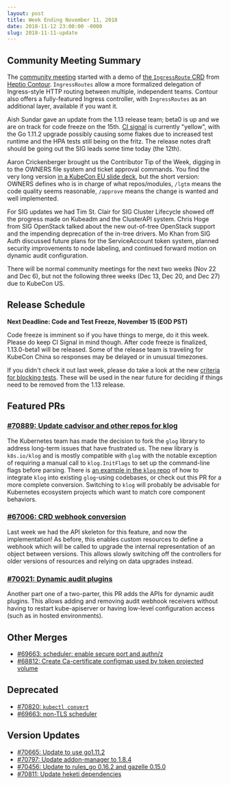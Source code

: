 ```yaml
---
layout: post
title: Week Ending November 11, 2018
date: 2018-11-12 23:00:00 -0000
slug: 2018-11-11-update
---
```


## Community Meeting Summary

The [community meeting](http://bit.ly/k8scommunity) started with a demo of [the `IngressRoute` CRD](https://docs.google.com/presentation/d/1LAbRU7Fx7fofXolw0GckYw0AckdNk156yUdeBvgndkE/edit#slide=id.g4207556d82_0_0) from [Heptio Contour](https://github.com/heptio/contour). `IngressRoutes` allow a more formalized delegation of Ingress-style HTTP routing between multiple, independent teams. Contour also offers a fully-featured Ingress controller, with `IngressRoutes` as an additional layer, available if you want it.

Aish Sundar gave an update from the 1.13 release team; beta0 is up and we are on track for code freeze on the 15th. [CI signal](https://groups.google.com/forum/#!topic/kubernetes-dev/R7Jf96b2L-8) is currently "yellow", with the Go 1.11.2 upgrade possibly causing some flakes due to increased test runtime and the HPA tests still being on the fritz. The release notes draft should be going out the SIG leads some time today (the 12th).

Aaron Crickenberger brought us the Contributor Tip of the Week, digging in to the OWNERS file system and ticket approval commands. You find the very long version [in a KubeCon EU slide deck](https://schd.ws/hosted_files/kccnceu18/88/kubecon-eu-2018-machines-can-do-the-work.pdf), but the short version: OWNERS defines who is in charge of what repos/modules, `/lgtm` means the code quality seems reasonable, `/approve` means the change is wanted and well implemented.

For SIG updates we had Tim St. Clair for SIG Cluster Lifecycle showed off the progress made on Kubeadm and the ClusterAPI system. Chris Hoge from SIG OpenStack talked about the new out-of-tree OpenStack support and the impending deprecation of the in-tree drivers. Mo Khan from SIG Auth discussed future plans for the ServiceAccount token system, planned security improvements to node labeling, and continued forward motion on dynamic audit configuration.

There will be normal community meetings for the next two weeks (Nov 22 and Dec 6), but not the following three weeks (Dec 13, Dec 20, and Dec 27) due to KubeCon US.

## Release Schedule

**Next Deadline: Code and Test Freeze, November 15 (EOD PST)**

Code freeze is imminent so if you have things to merge, do it this week. Please do keep CI Signal in mind though. After code freeze is finalized, 1.13.0-beta1 will be released. Some of the release team is traveling for KubeCon China so responses may be delayed or in unusual timezones.

If you didn't check it out last week, please do take a look at the new [criteria for blocking tests](https://github.com/kubernetes/sig-release/pull/346). These will be used in the near future for deciding if things need to be removed from the 1.13 release.

## Featured PRs

### [#70889: Update cadvisor and other repos for klog](https://github.com/kubernetes/kubernetes/pull/70889)

The Kubernetes team has made the decision to fork the `glog` library to address long-term issues that have frustrated us. The new library is `k8s.io/klog` and is mostly compatible with `glog` with the notable exception of requiring a manual call to `klog.InitFlags` to set up the command-line flags before parsing. There is [an example in the `klog` repo](https://github.com/kubernetes/klog/blob/8139d8cb77af419532b33dfa7dd09fbc5f1d344f/examples/coexist_glog/coexist_glog.go) of how to integrate `klog` into existing `glog`-using codebases, or check out this PR for a more complete conversion. Switching to `klog` will probably be advisable for Kubernetes ecosystem projects which want to match core component behaviors.

### [#67006: CRD webhook conversion](https://github.com/kubernetes/kubernetes/pull/67006)

Last week we had the API skeleton for this feature, and now the implementation! As before, this enables custom resources to define a webhook which will be called to upgrade the internal representation of an object between versions. This allows slowly switching off the controllers for older versions of resources and relying on data upgrades instead.

### [#70021: Dynamic audit plugins](https://github.com/kubernetes/kubernetes/pull/70021)

Another part one of a two-parter, this PR adds the APIs for dynamic audit plugins. This allows adding and removing audit webhook receivers without having to restart kube-apiserver or having low-level configuration access (such as in hosted environments).

## Other Merges

* [#69663: scheduler: enable secure port and authn/z](https://github.com/kubernetes/kubernetes/pull/69663)
* [#68812: Create Ca-certificate configmap used by token projected volume](https://github.com/kubernetes/kubernetes/pull/68812)

## Deprecated

* [#70820: `kubectl convert`](https://github.com/kubernetes/kubernetes/pull/70820)
* [#69663: non-TLS scheduler](https://github.com/kubernetes/kubernetes/pull/69663)

## Version Updates

* [#70665: Update to use go1.11.2](https://github.com/kubernetes/kubernetes/pull/70665)
* [#70797: Update addon-manager to 1.8.4](https://github.com/kubernetes/kubernetes/pull/70797)
* [#70456: Update to rules_go 0.16.2 and gazelle 0.15.0](https://github.com/kubernetes/kubernetes/pull/70456)
* [#70811: Update heketi dependencies](https://github.com/kubernetes/kubernetes/pull/70811)
